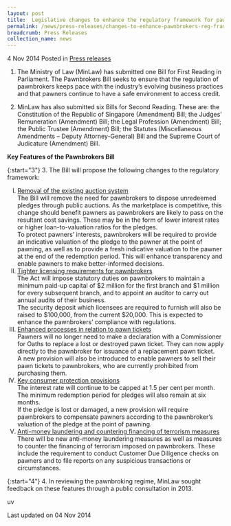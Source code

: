 ```yaml
---
layout: post
title:  Legislative changes to enhance the regulatory framework for pawnbrokers
permalink: /news/press-releases/changes-to-enhance-pawnbrokers-reg-framework
breadcrumb: Press Releases
collection_name: news
---
```


4 Nov 2014 Posted in [Press releases](/news/press-releases)


1. The Ministry of Law (MinLaw) has submitted one Bill for First Reading in Parliament. The Pawnbrokers Bill seeks to ensure that the regulation of pawnbrokers keeps pace with the industry’s evolving business practices and that pawners continue to have a safe environment to access credit. 


2. MinLaw has also submitted six Bills for Second Reading. These are: the Constitution of the Republic of Singapore (Amendment) Bill; the Judges’ Remuneration (Amendment) Bill; the Legal Profession (Amendment) Bill; the Public Trustee (Amendment) Bill; the Statutes (Miscellaneous Amendments – Deputy Attorney-General) Bill and the Supreme Court of Judicature (Amendment) Bill.

**Key Features of the Pawnbrokers Bill**

{:start="3"}
3. The Bill will propose the following changes to the regulatory framework:

<ol style="list-style-type: upper-roman;">
<li><u>Removal of the existing auction system</u></li>
The Bill will remove the need for pawnbrokers to dispose unredeemed pledges through public auctions. As the marketplace is competitive, this change should benefit pawners as pawnbrokers are likely to pass on the resultant cost savings. These may be in the form of lower interest rates or higher loan-to-valuation ratios for the pledges.  
<br> 
To protect pawners’ interests, pawnbrokers will be required to provide an indicative valuation of the pledge to the pawner at the point of pawning, as well as to provide a fresh indicative valuation to the pawner at the end of the redemption period. This will enhance transparency and enable pawners to make better-informed decisions.

<li><u>Tighter licensing requirements for pawnbrokers</u></li>
The Act will impose statutory duties on pawnbrokers to maintain a minimum paid-up capital of $2 million for the first branch and $1 million for every subsequent branch, and to appoint an auditor to carry out annual audits of their business.  
<br>  
The security deposit which licensees are required to furnish will also be raised to $100,000, from the current $20,000. This is expected to enhance the pawnbrokers’ compliance with regulations.

<li><u> Enhanced processes in relation to pawn tickets</u></li>
Pawners will no longer need to make a declaration with a Commissioner for Oaths to replace a lost or destroyed pawn ticket. They can now apply directly to the pawnbroker for issuance of a replacement pawn ticket. 
<br>  
A new provision will also be introduced to enable pawners to sell their pawn tickets to pawnbrokers, who are currently prohibited from purchasing them.

<li><u>Key consumer protection provisions</u></li>
The interest rate will continue to be capped at 1.5 per cent per month. The minimum redemption period for pledges will also remain at six months.    
<br>  
If the pledge is lost or damaged, a new provision will require pawnbrokers to compensate pawners according to the pawnbroker’s valuation of the pledge at the point of pawning.

<li><u>Anti-money laundering and countering financing of terrorism measures</u></li>
There will be new anti-money laundering measures as well as measures to counter the financing of terrorism imposed on pawnbrokers. These include the requirement to conduct Customer Due Diligence checks on pawners and to file reports on any suspicious transactions or circumstances.



</ol>

{:start="4"}
4. In reviewing the pawnbroking regime, MinLaw sought feedback on these features through a public consultation in 2013. 

uv

<p class="right-side-updated">Last updated on 04 Nov 2014
</p>


